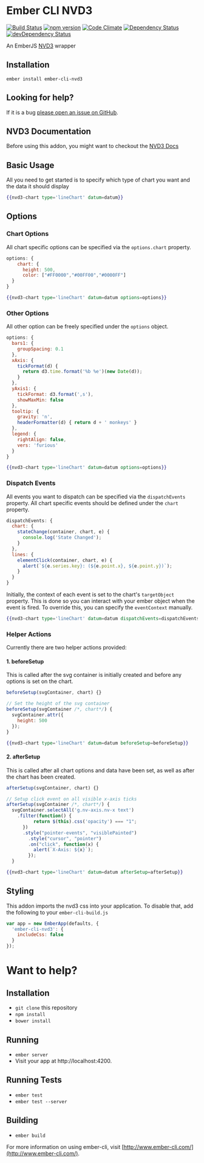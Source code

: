 # Ember CLI NVD3

[![Build Status](https://travis-ci.org/offirgolan/ember-cli-nvd3.svg)](https://travis-ci.org/offirgolan/ember-cli-nvd3) 
[![npm version](https://badge.fury.io/js/ember-cli-nvd3.svg)](http://badge.fury.io/js/ember-cli-nvd3)
[![Code Climate](https://codeclimate.com/github/offirgolan/ember-cli-nvd3/badges/gpa.svg)](https://codeclimate.com/github/offirgolan/ember-cli-nvd3)
[![Dependency Status](https://david-dm.org/offirgolan/ember-cli-nvd3.svg)](https://david-dm.org/offirgolan/ember-cli-nvd3)
[![devDependency Status](https://david-dm.org/offirgolan/ember-cli-nvd3/dev-status.svg)](https://david-dm.org/offirgolan/ember-cli-nvd3#info=devDependencies)

An EmberJS [NVD3](http://nvd3.org/) wrapper

## Installation ##
```shell
ember install ember-cli-nvd3
```

## Looking for help? ##
If it is a bug [please open an issue on GitHub](http://github.com/offirgolan/ember-cli-nvd3/issues).

## NVD3 Documentation
Before using this addon, you might want to checkout the [NVD3 Docs](https://nvd3-community.github.io/nvd3/)

## Basic Usage ##
All you need to get started is to specify which type of chart you want and the data it should display

```handlebars
{{nvd3-chart type='lineChart' datum=datum}}
```

## Options

### Chart Options
All chart specific options can be specified via the `options.chart` property.

```javascript
options: {
    chart: {
      height: 500,
      color: ["#FF0000","#00FF00","#0000FF"]
  }
}
```

```handlebars
{{nvd3-chart type='lineChart' datum=datum options=options}}
```

### Other Options
All other option can be freely specified under the `options` object. 

```javascript
options: {
  bars1: {
    groupSpacing: 0.1
  },
  xAxis: {
    tickFormat(d) {
      return d3.time.format('%b %e')(new Date(d));
    }
  },
  yAxis1: {
    tickFormat: d3.format(',s'),
    showMaxMin: false
  },
  tooltip: {
    gravity: 'n',
    headerFormatter(d) { return d + ' monkeys' }
  },
  legend: {
    rightAlign: false,
    vers: 'furious'
  }
}
```

```handlebars
{{nvd3-chart type='lineChart' datum=datum options=options}}
```

### Dispatch Events
All events you want to dispatch can be specified via the `dispatchEvents` property. All chart specific events should be defined under the `chart` property.

```javascript
dispatchEvents: {
  chart: {
    stateChange(container, chart, e) {
      console.log('State Changed');
    }
  },
  lines: {
    elementClick(container, chart, e) {
      alert(`${e.series.key}: (${e.point.x}, ${e.point.y})`);
    }
  }
}
```

Initially, the context of each event is set to the chart's `targetObject` property. This is done so you can interact with your ember object when the event is fired. To override this, you can specify the `eventContext` manually.

```handlebars
{{nvd3-chart type='lineChart' datum=datum dispatchEvents=dispatchEvents eventContext=parent}}
```

### Helper Actions
Currently there are two helper actions provided:

#### 1. beforeSetup
This is called after the svg container is initially created and before any options is set on the chart. 

```javascript
beforeSetup(svgContainer, chart) {}
```
```javascript
// Set the height of the svg container
beforeSetup(svgContainer /*, chart*/) {
  svgContainer.attr({
    height: 500
  });
}
```

```handlebars
{{nvd3-chart type='lineChart' datum=datum beforeSetup=beforeSetup}}
```

#### 2. afterSetup
This is called after all chart options and data have been set, as well as after the chart has been created. 

```javascript
afterSetup(svgContainer, chart) {}
```

```javascript
// Setup click event on all visible x-axis ticks
afterSetup(svgContainer /*, chart*/) {
  svgContainer.selectAll('g.nv-axis.nv-x text')
    .filter(function() {
          return $(this).css('opacity') === "1";
      })
      .style("pointer-events", "visiblePainted")
        .style("cursor", "pointer")
        .on("click", function(x) {
          alert(`X-Axis: ${x}`);
        });
  }
```

```handlebars
{{nvd3-chart type='lineChart' datum=datum afterSetup=afterSetup}}
```


## Styling
This addon imports the nvd3 css into your application. To disable that, add the following to your `ember-cli-build.js`

```javascript
var app = new EmberApp(defaults, {
  'ember-cli-nvd3': {
    includeCss: false
  }
});
```

# Want to help?

## Installation

* `git clone` this repository
* `npm install`
* `bower install`

## Running

* `ember server`
* Visit your app at http://localhost:4200.

## Running Tests

* `ember test`
* `ember test --server`

## Building

* `ember build`

For more information on using ember-cli, visit [http://www.ember-cli.com/](http://www.ember-cli.com/).
